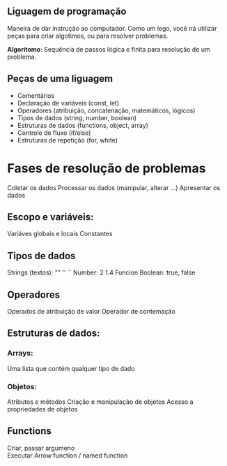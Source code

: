 ## Liguagem de programação 

Maneira de dar instrução ao computador.
Como um lego, você irá utilizar peças para criar algotimos, ou para resolver problemas.

 **Algoritomo**: Sequência de passos lógica e finita para resolução de um problema.

 ## Peças de uma liguagem

 - Comentários 
 - Declaração de variáveis (const, let)
 - Operadores (atribuição, concatenação, matemáticos, lógicos)
 - Tipos de dados (string, number, boolean)
 - Estruturas de dados (functions, object, array)
 - Controle de fluxo (if/else)
 - Estruturas de repetição (for, white)

# Fases de resolução de problemas

Coletar os dados
Processar os dados (manipular, alterar ...)
Apresentar os dados

## Escopo e variáveis:

Variáves globais e locais
Constantes

## Tipos de dados

Strings (textos): "" ''  ``
Number: 2 1.4
Funcion
Boolean: true, false

## Operadores

Operados de atribuição de valor
Operador de contemação

## Estruturas de dados: 

### Arrays:

Uma lista que contém qualquer tipo de dado 

### Objetos:

Atributos e métodos
Criação e manipulação de objetos
Acesso a propriedades de objetos

## Functions

Criar, passar argumeno  
Executar
Arrow function / named function